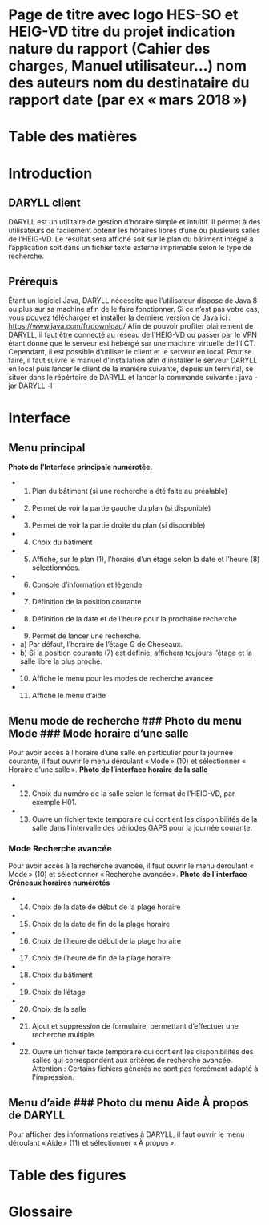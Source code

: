 # Page de titre avec logo HES-SO et HEIG-VD titre du projet indication nature du rapport (Cahier des charges, Manuel utilisateur...) nom des auteurs nom du destinataire du rapport date (par ex « mars 2018 »)
# Table des matières
# Introduction
## DARYLL client
DARYLL est un utilitaire de gestion d’horaire simple et intuitif. Il permet à des utilisateurs de facilement obtenir les horaires libres d’une ou plusieurs salles de l’HEIG-VD. Le résultat sera affiché soit sur le plan du bâtiment intégré à l’application soit dans un fichier texte externe imprimable selon le type de recherche.
## Prérequis
Étant un logiciel Java, DARYLL nécessite que l’utilisateur dispose de Java 8 ou plus sur sa machine afin de le faire fonctionner. Si ce n’est pas votre cas, vous pouvez télécharger et installer la dernière version de Java ici : <https://www.java.com/fr/download>/
Afin de pouvoir profiter plainement de DARYLL, il faut être connecté au réseau de l'HEIG-VD ou passer par le VPN étant donné que le serveur est hébérgé sur une machine virtuelle de l'IICT.
Cependant, il est possible d'utiliser le client et le serveur en local.
Pour se faire, il faut suivre le manuel d'installation afin d'installer le serveur DARYLL en local puis lancer le client de la manière suivante, depuis un terminal, se situer dans le répértoire de DARYLL et lancer la commande suivante : java -jar DARYLL -l
# Interface
## Menu principal
**Photo de l’Interface principale numérotée.**
- 1) Plan du bâtiment (si une recherche a été faite au préalable)
- 2) Permet de voir la partie gauche du plan (si disponible)
- 3) Permet de voir la partie droite du plan (si disponible)
- 4) Choix du bâtiment
- 5) Affiche, sur le plan (1), l’horaire d’un étage selon la date et l’heure (8) sélectionnées.
- 6) Console d’information et légende
- 7) Définition de la position courante
- 8) Définition de la date et de l’heure pour la prochaine recherche
- 9) Permet de lancer une recherche.
- a) Par défaut, l’horaire de l’étage G de Cheseaux.
- b) Si la position courante (7) est définie, affichera toujours l’étage et la salle libre la plus proche.
- 10) Affiche le menu pour les modes de recherche avancée
- 11) Affiche le menu d’aide
## Menu mode de recherche ### Photo du menu Mode ### Mode horaire d’une salle
Pour avoir accès à l’horaire d’une salle en particulier pour la journée courante, il faut ouvrir le menu déroulant « Mode » (10) et sélectionner « Horaire d’une salle ».
**Photo de l’interface horaire de la salle**
- 12) Choix du numéro de la salle selon le format de l’HEIG-VD, par exemple H01.
- 13) Ouvre un fichier texte temporaire qui contient les disponibilités de la salle dans l’intervalle des périodes GAPS pour la journée courante.
### Mode Recherche avancée
Pour avoir accès à la recherche avancée, il faut ouvrir le menu déroulant « Mode » (10) et sélectionner « Recherche avancée ».
**Photo de l’interface Créneaux horaires numérotés**
- 14) Choix de la date de début de la plage horaire
- 15) Choix de la date de fin de la plage horaire
- 16) Choix de l’heure de début de la plage horaire
- 17) Choix de l’heure de fin de la plage horaire
- 18) Choix du bâtiment
- 19) Choix de l’étage
- 20) Choix de la salle
- 21) Ajout et suppression de formulaire, permettant d’effectuer une recherche multiple.
- 22) Ouvre un fichier texte temporaire qui contient les disponibilités des salles qui correspondent aux critères de recherche avancée. Attention : Certains fichiers générés ne sont pas forcément adapté à l'impression.
## Menu d’aide ### Photo du menu Aide **À propos de DARYLL**
Pour afficher des informations relatives à DARYLL, il faut ouvrir le menu déroulant « Aide » (11) et sélectionner « À propos ».
# Table des figures
# Glossaire
